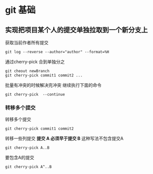 # git 基础

## 实现把项目某个人的提交单独拉取到一个新分支上
获取当前作者所有提交 
```
git log --reverse --author="author" --format=%H 
```
通过cherry-pick 合到单独分之
```
git cheout newBranch 
git cherry-pick commit1 commit2 ...
```
批量有冲突的时候解决完冲突 继续执行下面的命令
```
git cherry-pick  --continue
```
### 转移多个提交
转移多个提交   
```
git cherry-pick commit1 commit2 
```
转移一些列提交   **提交 A 必须早于提交 B** 这种写法不包含提交A
```
git cherry-pick A..B 
```
要包含A的提交
```
git cherry-pick A^..B 
```

